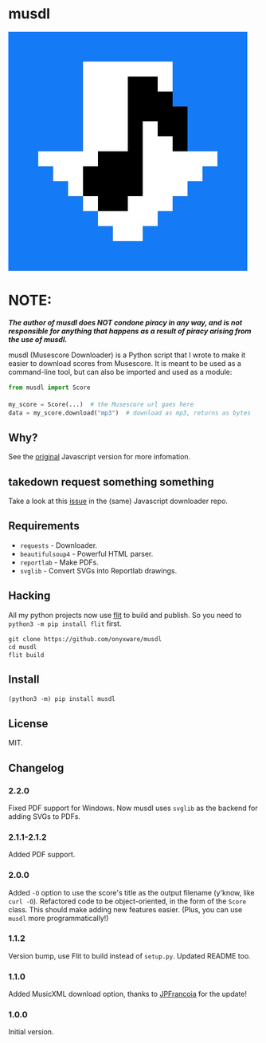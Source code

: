 # musdl

![logo](https://raw.githubusercontent.com/ongyx/musdl/master/logo.jpg "musdl")

# NOTE:
_**The author of musdl does NOT condone piracy in any way, and is not responsible for anything that happens as a result of piracy arising from the use of musdl.**_

musdl (Musescore Downloader) is a Python script that I wrote to make it easier to download scores from Musescore.
It is meant to be used as a command-line tool, but can also be imported and used as a module:

```python
from musdl import Score

my_score = Score(...)  # the Musescore url goes here
data = my_score.download("mp3")  # download as mp3, returns as bytes
```

## Why?
See the [original](https://github.com/Xmader/musescore-downloader) Javascript version for more infomation.

## takedown request something something
Take a look at this [issue](https://github.com/Xmader/musescore-downloader/issues/5) in the (same) Javascript downloader repo.

## Requirements
- `requests` - Downloader.
- `beautifulsoup4` - Powerful HTML parser.
- `reportlab` - Make PDFs.
- `svglib` - Convert SVGs into Reportlab drawings.

## Hacking

All my python projects now use [flit](https://pypi.org/project/flit) to build and publish.
So you need to `python3 -m pip install flit` first.

```
git clone https://github.com/onyxware/musdl
cd musdl
flit build
```

## Install
`(python3 -m) pip install musdl`

## License
MIT.

## Changelog

### 2.2.0
Fixed PDF support for Windows. Now musdl uses `svglib` as the backend for adding SVGs to PDFs.

### 2.1.1-2.1.2
Added PDF support.

### 2.0.0
Added `-O` option to use the score's title as the output filename (y'know, like `curl -O`).
Refactored code to be object-oriented, in the form of the `Score` class. This should make adding new features easier.
(Plus, you can use `musdl` more programmatically!)

### 1.1.2
Version bump, use Flit to build instead of `setup.py`.
Updated README too.

### 1.1.0
Added MusicXML download option, thanks to [JPFrancoia](https://github.com/JPFrancoia) for the update!

### 1.0.0
Initial version.

